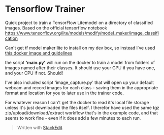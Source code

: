 # Tensorflow Trainer
Quick project to train a TensorFlow Litemodel on a directory of classified images. Based on the official tensorflow notebook https://www.tensorflow.org/lite/models/modify/model_maker/image_classification

Can't get tf model maker lite to install on my dev box, so instead I've used [this docker image and guidelines](https://github.com/waikato-datamining/tensorflow/tree/master/tflite_model_maker/docker/2.4.3) 

the script **'main.py'** will run on the docker to train a model from folders of images named after their classes. It should use your GPU if you have one, and your CPU if not. Should!

I've also included script 'image_capture.py' that will open up your default webcam and record images for each class - saving them in the appropriate format and location for you to later use in the trainer code.

For whatever reason I can't get the docker to read it's local file storage unless it's just downloaded the files itself. I therefor have used the same tgz zip/upload/download/extract workflow that's in the example code, and that seems to work fine - even if it does add a few minutes to each run.

> Written with [StackEdit](https://stackedit.io/).
